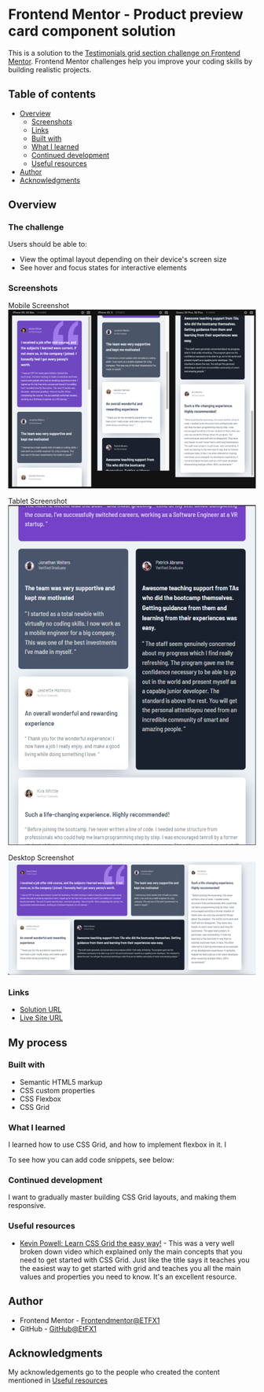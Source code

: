 # Frontend Mentor - Product preview card component solution

This is a solution to the [Testimonials grid section challenge on Frontend Mentor](https://www.frontendmentor.io/challenges/testimonials-grid-section-Nnw6J7Un7). Frontend Mentor challenges help you improve your coding skills by building realistic projects.

## Table of contents

- [Overview](#overview)
  - [Screenshots](#screenshots)
  - [Links](#links)
  - [Built with](#built-with)
  - [What I learned](#what-i-learned)
  - [Continued development](#continued-development)
  - [Useful resources](#useful-resources)
- [Author](#author)
- [Acknowledgments](#acknowledgments)

## Overview

### The challenge

Users should be able to:

- View the optimal layout depending on their device's screen size
- See hover and focus states for interactive elements

### Screenshots

Mobile Screenshot
![](./solution-screenshots/mobile%20screenshot.png)

Tablet Screenshot
![](./solution-screenshots/tablet-screenshot.png)

Desktop Screenshot
![](./solution-screenshots/laptop-desktop-screenshot.png)

### Links

- [Solution URL](https://github.com/EtFX1/Frontend-Mentor-Testimonials-grid-section)
- [Live Site URL](https://etfx1.github.io/Frontend-Mentor-Testimonials-grid-section/)

## My process

### Built with

- Semantic HTML5 markup
- CSS custom properties
- CSS Flexbox
- CSS Grid

### What I learned

I learned how to use CSS Grid, and how to implement flexbox in it. I

To see how you can add code snippets, see below:

### Continued development

I want to gradually master building CSS Grid layouts, and making them responsive.

### Useful resources

- [Kevin Powell: Learn CSS Grid the easy way!](https://www.youtube.com/watch?v=rg7Fvvl3taU) - This was a very well broken down video which explained only the main concepts that you need to get started with CSS Grid. Just like the title says it teaches you the easiest way to get started with grid and teaches you all the main values and properties you need to know. It's an excellent resource.

## Author

- Frontend Mentor - [Frontendmentor@ETFX1](https://www.frontendmentor.io/profile/yourusername)
- GitHub - [GitHub@EtFX1](https://github.com/EtFX1)

## Acknowledgments

My acknowledgements go to the people who created the content mentioned in [Useful resources](#useful-resources)
